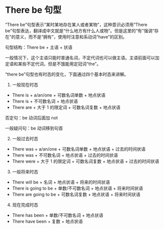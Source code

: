 # There be 句型

“There be”句型表示“某时某地存在某人或者某物”，这种意识必须用“There be”句型表达，翻译成中文就是“什么地方有什么人或物”。但是这里的“有”强调“存在”的意义，而不是“拥有”，使用时注意和系动词“have”的区别。

句型结构：There be + 主语 + 状语

一般情况下，这个主语只能时普通名词，不定代词也可以做主语。主语前面可以加定语和某些不定代词，但是不饿能用定冠词“the”。

“there be”句型也有时态的变化，下面通过四个基本时态来讲解。

1. 一般现在时态

- There is + a/an/one + 可数名词单数 + 地点状语
- There is + 不可数名词 + 地点状语
- There are + 大于 1 的限定词 + 可数名词复数 + 地点状语

否定句：be 动词后面加 not

一般疑问句：be 动词移到句首

2. 一般过去时态

- There was + a/an/one + 可数名词单数 + 地点状语 + 过去的时间状语
- There was + 不可数名词 + 地点状语 + 过去的时间状语
- There were + 大于 1 的限定词 + 可数名词复数 + 地点状语 + 过去的时间状语

3. 一般将来时态

- There will be + 名词 + 地点状语 + 将来的时间状语
- There is going to be + 单数/不可数名词 + 地点状语 + 将来时间状语
- There are going to be + 可数名词复数 + 地点状语 + 将来时间状语

4. 现在完成时态

- There has been + 单数/不可数名词 + 地点状语
- There have been + 复数 + 地点状语
